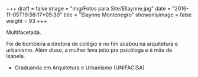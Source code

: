 +++
draft = false
image = "img/Fotos para Site/Ellaynne.jpg"
date = "2016-11-05T19:56:17+05:30"
title = "Elaynne Montenegro"
showonlyimage = false
weight = 93
+++

Multifacetada.
<!--more-->

Foi de bombeira a diretora de colégio e no fim acabou na arquitetura e urbanismo. Além disso, a mulher leva jeito pra psicóloga e é mãe de Isabela.

* Graduanda em Arquitetura e Urbanismo (UNIFACISA)
